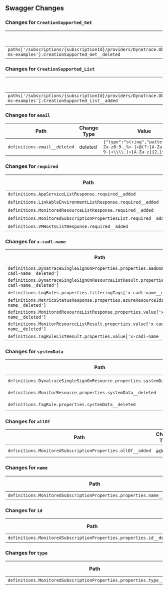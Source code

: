 ## Swagger Changes

### Changes for `CreationSupported_Get`

| Path | Change Type | Value |
|------|------------|-------|
| `paths['/subscriptions/{subscriptionId}/providers/Dynatrace.Observability/subscriptionStatuses/{dynatraceEnvironmentId}'].get['x-ms-examples'].CreationSupported_Get__deleted` | deleted | `{"$ref":"./examples/CreationSupported_Get.json"}` |

### Changes for `CreationSupported_List`

| Path | Change Type | Value |
|------|------------|-------|
| `paths['/subscriptions/{subscriptionId}/providers/Dynatrace.Observability/subscriptionStatuses/{dynatraceEnvironmentId}'].get['x-ms-examples'].CreationSupported_List__added` | added | `{"$ref":"./examples/CreationSupported_List.json"}` |

### Changes for `email`

| Path | Change Type | Value |
|------|------------|-------|
| `definitions.email__deleted` | deleted | `{"type":"string","pattern":"^[A-Za-z0-9._%+-]+@(?:[A-Za-z0-9-]+\\\\.)+[A-Za-z]{2,}$"}` |

### Changes for `required`

| Path | Change Type | Value |
|------|------------|-------|
| `definitions.AppServiceListResponse.required__added` | added | `["value"]` |
| `definitions.LinkableEnvironmentListResponse.required__added` | added | `["value"]` |
| `definitions.MonitoredResourceListResponse.required__added` | added | `["value"]` |
| `definitions.MonitoredSubscriptionPropertiesList.required__added` | added | `["value"]` |
| `definitions.VMHostsListResponse.required__added` | added | `["value"]` |

### Changes for `x-cadl-name`

| Path | Change Type | Value |
|------|------------|-------|
| `definitions.DynatraceSingleSignOnProperties.properties.aadDomains['x-cadl-name__deleted']` | deleted | `string[]` |
| `definitions.DynatraceSingleSignOnResourceListResult.properties.value['x-cadl-name__deleted']` | deleted | `Dynatrace.Observability.DynatraceSingleSignOnResource[]` |
| `definitions.LogRules.properties.filteringTags['x-cadl-name__deleted']` | deleted | `FilteringTag[]` |
| `definitions.MetricsStatusResponse.properties.azureResourceIds['x-cadl-name__deleted']` | deleted | `string[]` |
| `definitions.MonitoredResourceListResponse.properties.value['x-cadl-name__deleted']` | deleted | `MonitoredResource[]` |
| `definitions.MonitorResourceListResult.properties.value['x-cadl-name__deleted']` | deleted | `Dynatrace.Observability.MonitorResource[]` |
| `definitions.TagRuleListResult.properties.value['x-cadl-name__deleted']` | deleted | `Dynatrace.Observability.TagRule[]` |

### Changes for `systemData`

| Path | Change Type | Value |
|------|------------|-------|
| `definitions.DynatraceSingleSignOnResource.properties.systemData__deleted` | deleted | `{"$ref":"../../../../../common-types/resource-management/v5/types.json#/definitions/systemData","rea...` |
| `definitions.MonitorResource.properties.systemData__deleted` | deleted | `{"$ref":"../../../../../common-types/resource-management/v5/types.json#/definitions/systemData","rea...` |
| `definitions.TagRule.properties.systemData__deleted` | deleted | `{"$ref":"../../../../../common-types/resource-management/v5/types.json#/definitions/systemData","rea...` |

### Changes for `allOf`

| Path | Change Type | Value |
|------|------------|-------|
| `definitions.MonitoredSubscriptionProperties.allOf__added` | added | `[{"$ref":"../../../../../common-types/resource-management/v5/types.json#/definitions/ProxyResource"}...` |

### Changes for `name`

| Path | Change Type | Value |
|------|------------|-------|
| `definitions.MonitoredSubscriptionProperties.properties.name__deleted` | deleted | `{"type":"string","readOnly":true}` |

### Changes for `id`

| Path | Change Type | Value |
|------|------------|-------|
| `definitions.MonitoredSubscriptionProperties.properties.id__deleted` | deleted | `{"type":"string","readOnly":true}` |

### Changes for `type`

| Path | Change Type | Value |
|------|------------|-------|
| `definitions.MonitoredSubscriptionProperties.properties.type__deleted` | deleted | `{"type":"string","readOnly":true}` |

